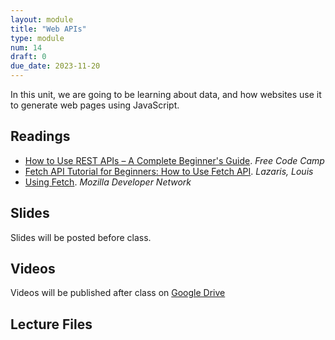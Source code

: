 ```yaml
---
layout: module
title: "Web APIs"
type: module
num: 14
draft: 0
due_date: 2023-11-20
---
```


In this unit, we are going to be learning about data, and how websites use it to generate web pages using JavaScript.


## Readings
* <a href="https://www.freecodecamp.org/news/how-to-use-rest-api/" target="_blank">How to Use REST APIs – A Complete Beginner's Guide</a>. <em>Free Code Camp</em>  
* <a href="https://www.codeinwp.com/blog/fetch-api-tutorial-for-beginners/" target="_blank">Fetch API Tutorial for Beginners: How to Use Fetch API</a>. <em>Lazaris, Louis</em>  
* <a href="https://developer.mozilla.org/en-US/docs/Web/API/Fetch_API/Using_Fetch" target="_blank">Using Fetch</a>. <em>Mozilla Developer Network</em>  


## Slides
Slides will be posted before class.

<!-- * <a href="https://docs.google.com/presentation/d/10Y0Gl8-NfqNm_vS7nW6VmC8AdBRQSHaorxFGzYC1S58/edit?usp=sharing" target="_blank">Lecture 22: Intro to REST APIs</a>
* <a href="https://docs.google.com/presentation/d/1X9Z2SpIxojmm9Cj1jzUlEix-xRMDaACWmf7_HOo9QLs/edit?usp=sharing" target="_blank">Lecture 23: JavaScript's Fetch API</a>
* <a href="https://docs.google.com/presentation/d/1F0ojlVeOYbFGuphOgWsg1FKMloY-5t82Hxg4eb3vGaY/edit?usp=sharing" target="_blank">Lecture 24: Midpoint Deliverables & Quiz review</a> -->

## Videos
Videos will be published after class on <a href="https://drive.google.com/drive/folders/1CxPSqGbbNUjc9OntwNqdoHvfSvchCpxE?usp=sharing" target="_blank">Google Drive</a>

## Lecture Files
<!-- * Lecture 22: <a href="/fall2023/course-files/lectures/lecture22.zip">Sample Files: Course Lookup</a> (Wednesday, 04/12) -->